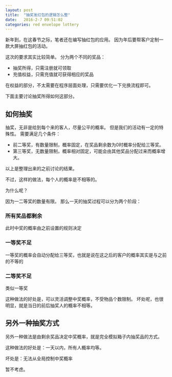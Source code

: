 ```yaml
---
layout: post
title:  "抽奖发红包的逻辑怎么整"
date:   2016-2-7 09:51:02
categories: red envelope lottery
---
```


新年到，在这春节之际，笔者还在编写抽红包的应用。
因为年后要帮客户定制一款大屏抽红包的活动。

这次的要求其实比较简单。
分为两个不同的奖品：

* 抽奖所得，只需注册就可领取
* 充值权益，只需充值就可获得相应的奖品

在权益的部分，不太需要在程序层面处理，只需要优化一下兑换流程即可。

下面主要讨论抽奖所得如何这部分。

## 如何抽奖

抽奖，无非是给到每个来的客人，尽量公平的概率。
但是我们的活动有一定的特殊性。
需要满足几个条件：

* 前二等奖，有数量限制，概率固定，在奖品剩余数为0时概率分配给三等奖。
* 第三等奖，无数量限制，概率相对固定，可能会由其他奖品分配过来而概率增大。

以上是整理出来的之前讨论的结果。

不过，这样的做法，每个人的概率是不相等的。

为什么呢？

因为一二等奖的数量有限。
那么一天的抽奖过程可以分为两个阶段：

### 所有奖品都剩余
此时中奖的概率由之前设置的规则决定

### 一等奖不足
一等奖的概率会自动分配给三等奖，也就是说在这之后的客户的概率其实是与之前的不等的

### 二等奖不足
类似一等奖

这种做法的好处是，可以灵活调整中奖概率，不受物品个数限制。
坏处呢，也很明显，就是当日的前后抽奖人的概率不相等。

## 另外一种抽奖方式
另外一种做法是由剩余奖品决定中奖概率，就是完全模拟箱子内抽奖品的方式。

这种做法的好处是：一天以内，所有人概率均等。

坏处是：无法从全局控制中奖概率

暂不考虑。
